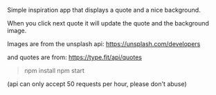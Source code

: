 Simple inspiration app that displays a quote and a nice background.

When you click next quote it will update the quote and the background image.

Images are from the unsplash api: https://unsplash.com/developers

and quotes are from: https://type.fit/api/quotes

> npm install
> npm start

(api can only accept 50 requests per hour, please don't abuse)
